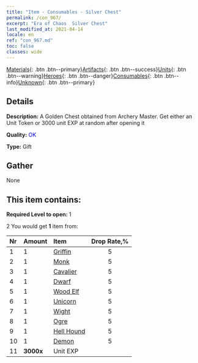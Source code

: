 ```yaml
---
title: "Item - Consumables - Silver Chest"
permalink: /con_967/
excerpt: "Era of Chaos  Silver Chest"
last_modified_at: 2021-04-14
locale: en
ref: "con_967.md"
toc: false
classes: wide
---
```

 [Materials](/Items/){: .btn .btn--primary}[Artifacts](/Items/Artifacts/){: .btn .btn--success}[Units](/Items/Units/){: .btn .btn--warning}[Heroes](/Items/Heroes/){: .btn .btn--danger}[Consumables](/Items/Consumables/){: .btn .btn--info}[Unknown](/Items/Unknown/){: .btn .btn--primary}

## Details
 **Description:** A Golden Chest obtained from Archery Master. Get either an Unit Token or 3000 unit EXP at random after opening it

 **Quality:** <span style="color: #0000CD">OK</span>

 **Type:** Gift

## Gather

  None

## This item contains:

 **Required Level to open:** 1

 2 You would get **1** item  from:

  | Nr | Amount |     Item    | Drop Rate,% |
  |:---|:-------|:------------|:---------:|
  | 1 | 1 | [Griffin](/Items/unt_192/) | 5 | 
  | 2 | 1 | [Monk](/Items/unt_194/) | 5 | 
  | 3 | 1 | [Cavalier ](/Items/unt_195/) | 5 | 
  | 4 | 1 | [Dwarf](/Items/unt_200/) | 5 | 
  | 5 | 1 | [Wood Elf](/Items/unt_201/) | 5 | 
  | 6 | 1 | [Unicorn](/Items/unt_204/) | 5 | 
  | 7 | 1 | [Wight](/Items/unt_210/) | 5 | 
  | 8 | 1 | [Ogre](/Items/unt_220/) | 5 | 
  | 9 | 1 | [Hell Hound](/Items/unt_228/) | 5 | 
  | 10 | 1 | [Demon](/Items/unt_229/) | 5 | 
  | 11 |  **3000x** | Unit EXP |  | 50 | 

